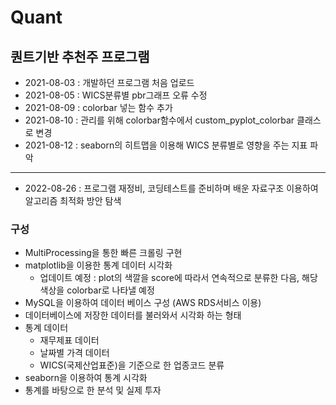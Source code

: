 # Quant

## 퀀트기반 추천주 프로그램
* 2021-08-03 : 개발하던 프로그램 처음 업로드
* 2021-08-05 : WICS분류별 pbr그래프 오류 수정
* 2021-08-09 : colorbar 넣는 함수 추가
* 2021-08-10 : 관리를 위해 colorbar함수에서 custom_pyplot_colorbar 클래스로 변경
* 2021-08-12 : seaborn의 히트맵을 이용해 WICS 분류별로 영향을 주는 지표 파악
---
* 2022-08-26 : 프로그램 재정비, 코딩테스트를 준비하며 배운 자료구조 이용하여 알고리즘 최적화 방안 탐색

### 구성
* MultiProcessing을 통한 빠른 크롤링 구현
* matplotlib을 이용한 통계 데이터 시각화
  * 업데이트 예정 : plot의 색깔을 score에 따라서 연속적으로 분류한 다음, 해당 색상을 colorbar로 나타낼 예정
* MySQL을 이용하여 데이터 베이스 구성 (AWS RDS서비스 이용)
* 데이터베이스에 저장한 데이터를 불러와서 시각화 하는 형태
* 통계 데이터
  * 재무제표 데이터
  * 날짜별 가격 데이터
  * WICS(국제산업표준)을 기준으로 한 업종코드 분류
* seaborn을 이용하여 통계 시각화
* 통계를 바탕으로 한 분석 및 실제 투자
